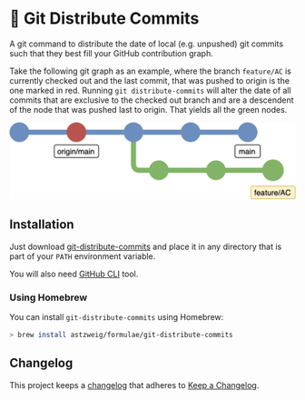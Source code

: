 # 🎄 Git Distribute Commits

A git command to distribute the date of local (e.g. unpushed) git commits such
that they best fill your GitHub contribution graph.

Take the following git graph as an example, where the branch `feature/AC` is
currently checked out and the last commit, that was pushed to origin is the one
marked in red. Running `git distribute-commits` will alter the date of all
commits that are exclusive to the checked out branch and are a descendent of
the node that was pushed last to origin. That yields all the green nodes.

![Git graph illustrating the usage of git-distribute-commits](examples/git-branched-graph.png)

## Installation
Just download [git-distribute-commits](git-distribute-commits) and place
it in any directory that is part of your `PATH` environment variable.

You will also need [GitHub CLI](https://cli.github.com) tool.

### Using Homebrew
You can install `git-distribute-commits` using Homebrew:

```sh
> brew install astzweig/formulae/git-distribute-commits
```

## Changelog
This project keeps a [changelog](CHANGELOG.md) that adheres to
[Keep a Changelog](https://keepachangelog.com/en/1.1.0/).
